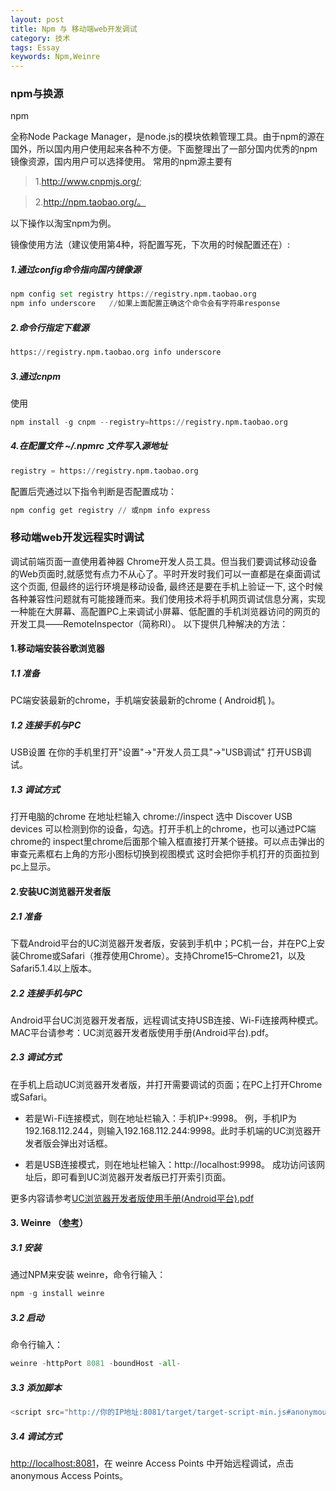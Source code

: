 ```yaml
---
layout: post
title: Npm 与 移动端web开发调试
category: 技术
tags: Essay
keywords: Npm,Weinre
---
```


### npm与换源
npm

全称Node Package Manager，是node.js的模块依赖管理工具。由于npm的源在国外，所以国内用户使用起来各种不方便。下面整理出了一部分国内优秀的npm镜像资源，国内用户可以选择使用。
常用的npm源主要有 

> 1.http://www.cnpmjs.org/;

> 2.http://npm.taobao.org/。

以下操作以淘宝npm为例。

镜像使用方法（建议使用第4种，将配置写死，下次用的时候配置还在）:

##### 1.通过config命令指向国内镜像源

``` python
npm config set registry https://registry.npm.taobao.org 
npm info underscore   //如果上面配置正确这个命令会有字符串response
```


##### 2.命令行指定下载源

``` python
https://registry.npm.taobao.org info underscore 
```


##### 3.通过cnpm
使用 

``` python
npm install -g cnpm --registry=https://registry.npm.taobao.org 
```


##### 4.在配置文件 ~/.npmrc 文件写入源地址

``` python
registry = https://registry.npm.taobao.org 
```

配置后壳通过以下指令判断是否配置成功：

``` python
npm config get registry // 或npm info express
```


### 移动端web开发远程实时调试
调试前端页面一直使用着神器 Chrome开发人员工具。但当我们要调试移动设备的Web页面时,就感觉有点力不从心了。平时开发时我们可以一直都是在桌面调试这个页面, 但最终的运行环境是移动设备, 最终还是要在手机上验证一下, 这个时候各种兼容性问题就有可能接踵而来。我们使用技术将手机网页调试信息分离，实现一种能在大屏幕、高配置PC上来调试小屏幕、低配置的手机浏览器访问的网页的开发工具——RemoteInspector（简称RI）。
以下提供几种解决的方法：


#### 1.移动端安装谷歌浏览器


##### 1.1 准备
PC端安装最新的chrome，手机端安装最新的chrome ( Android机 )。


##### 1.2 连接手机与PC
USB设置 在你的手机里打开"设置"->"开发人员工具"->"USB调试" 打开USB调试。


##### 1.3 调试方式
打开电脑的chrome 在地址栏输入 chrome://inspect 选中 Discover USB devices 可以检测到你的设备，勾选。打开手机上的chrome，也可以通过PC端chrome的 inspect里chrome后面那个输入框直接打开某个链接。可以点击弹出的审查元素框右上角的方形小图标切换到视图模式 这时会把你手机打开的页面拉到pc上显示。


#### 2.安装UC浏览器开发者版

##### 2.1 准备
下载Android平台的UC浏览器开发者版，安装到手机中；PC机一台，并在PC上安装Chrome或Safari（推荐使用Chrome）。支持Chrome15–Chrome21，以及Safari5.1.4以上版本。


##### 2.2 连接手机与PC
Android平台UC浏览器开发者版，远程调试支持USB连接、Wi-Fi连接两种模式。MAC平台请参考：UC浏览器开发者版使用手册(Android平台).pdf。


##### 2.3 调试方式
在手机上启动UC浏览器开发者版，并打开需要调试的页面；在PC上打开Chrome或Safari。

- 若是Wi-Fi连接模式，则在地址栏输入：手机IP+:9998。
例，手机IP为192.168.112.244，则输入192.168.112.244:9998。此时手机端的UC浏览器开发者版会弹出对话框。

- 若是USB连接模式，则在地址栏输入：http://localhost:9998。
成功访问该网址后，即可看到UC浏览器开发者版已打开索引页面。

更多内容请参考[UC浏览器开发者版使用手册(Android平台).pdf](http://plus.uc.cn/attachment/459)

#### 3. Weinre （[参考](http://www.cnblogs.com/yuzhongwusan/p/4277453.html)）

##### 3.1 安装
通过NPM来安装 weinre，命令行输入：

``` python
npm -g install weinre
```


##### 3.2 启动
命令行输入：

``` python 
weinre -httpPort 8081 -boundHost -all-
```


##### 3.3 添加脚本

``` python
<script src="http://你的IP地址:8081/target/target-script-min.js#anonymous"></script>  //将此脚本加入要调试的页面中
```


##### 3.4 调试方式
[http://localhost:8081](http://localhost:8081/)，在 weinre Access Points 中开始远程调试，点击anonymous Access Points。